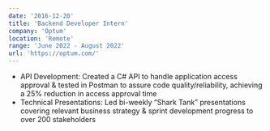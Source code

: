 ```yaml
---
date: '2016-12-20'
title: 'Backend Developer Intern'
company: 'Optum'
location: 'Remote'
range: 'June 2022 - August 2022'
url: 'https://optum.com/'
---
```


- API Development: Created a C# API to handle application access approval & tested in Postman to assure code quality/reliability, achieving a 25% reduction in access approval time
- Technical Presentations: Led bi-weekly “Shark Tank” presentations covering relevant business strategy & sprint development progress to over 200 stakeholders
